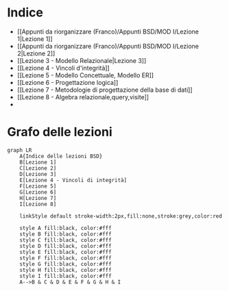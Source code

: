 # Indice
- [[Appunti da riorganizzare (Franco)/Appunti BSD/MOD I/Lezione 1|Lezione 1]]
- [[Appunti da riorganizzare (Franco)/Appunti BSD/MOD I/Lezione 2|Lezione 2]]
- [[Lezione 3 - Modello Relazionale|Lezione 3]]
- [[Lezione 4 - Vincoli d'integrità]]
- [[Lezione 5 - Modello Concettuale, Modello ER]]
- [[Lezione 6 - Progettazione logica]]
- [[Lezione 7 - Metodologie di progettazione della base di dati]]
- [[Lezione 8 - Algebra relazionale,query,visite]]
- 

# Grafo delle lezioni

```mermaid
graph LR
	A{Indice delle lezioni BSD}
	B[Lezione 1]
	C[Lezione 2]
	D[Lezione 3]
	E[Lezione 4 - Vincoli di integrità]
	F[Lezione 5]
	G[Lezione 6]
	H[Lezione 7]
	I[Lezione 8]
	
	linkStyle default stroke-width:2px,fill:none,stroke:grey,color:red

	style A fill:black, color:#fff
	style B fill:black, color:#fff
	style C fill:black, color:#fff
	style D fill:black, color:#fff
	style E fill:black, color:#fff
	style F fill:black, color:#fff
	style G fill:black, color:#fff
	style H fill:black, color:#fff
	style I fill:black, color:#fff
	A-->B & C & D & E & F & G & H & I
	
```

